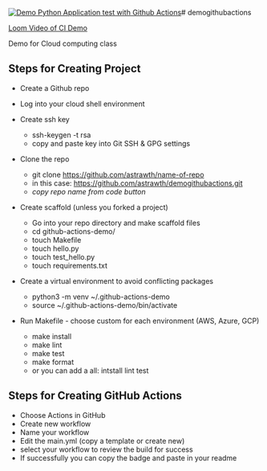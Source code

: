 
[![Demo Python Application test with Github Actions](https://github.com/astrawth/demogithubactions/actions/workflows/main.yml/badge.svg)](https://github.com/astrawth/demogithubactions/actions/workflows/main.yml)# demogithubactions

[Loom Video of CI Demo](https://www.loom.com/share/581af99f85ce4035bdb4f45979057873)

Demo for Cloud computing class

## Steps for Creating Project

- Create a Github repo

- Log into your cloud shell environment

- Create ssh key
  - ssh-keygen -t rsa
  - copy and paste key into Git SSH & GPG settings

- Clone the repo
  - git clone https://github.com/astrawth/name-of-repo
  - in this case: https://github.com/astrawth/demogithubactions.git
  - *copy repo name from code button*

- Create scaffold (unless you forked a project)
  - Go into your repo directory and make scaffold files
  - cd github-actions-demo/
  - touch Makefile
  - touch hello.py
  - touch test_hello.py
  - touch requirements.txt

- Create a virtual environment to avoid conflicting packages
  - python3 -m venv ~/.github-actions-demo
  - source ~/.github-actions-demo/bin/activate

- Run Makefile - choose custom for each environment (AWS, Azure, GCP)
  - make install
  - make lint
  - make test
  - make format
  - or you can add a all: intstall lint test
  
 ## Steps for Creating GitHub Actions
 
 - Choose Actions in GitHub
  - Create new workflow
  - Name your workflow
  - Edit the main.yml (copy a template or create new)
  - select your workflow to review the build for success
  - If successfully you can copy the badge and paste in your readme


